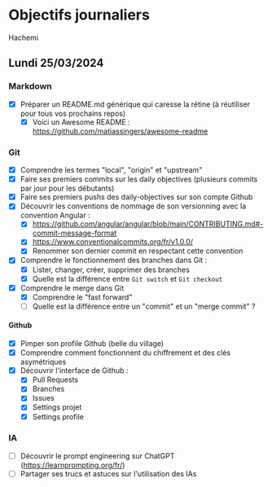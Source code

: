 # Objectifs journaliers

Hachemi

## Lundi 25/03/2024

### Markdown

- [x] Préparer un README.md générique qui caresse la rétine (à réutiliser pour tous vos prochains repos)
    - [x] Voici un Awesome README : https://github.com/matiassingers/awesome-readme

### Git

- [x] Comprendre les termes "local", "origin" et "upstream"
- [x] Faire ses premiers commits sur les daily objectives (plusieurs commits par jour pour les débutants)
- [x] Faire ses premiers pushs des daily-objectives sur son compte Github
- [x] Découvrir les conventions de nommage de son versionning avec la convention Angular :
  - [x] https://github.com/angular/angular/blob/main/CONTRIBUTING.md#-commit-message-format
  - [x] https://www.conventionalcommits.org/fr/v1.0.0/
  - [x] Renommer son dernier commit en respectant cette convention
- [x] Comprendre le fonctionnement des branches dans Git :
    - [x] Lister, changer, créer, supprimer des branches
    - [x] Quelle est la différence entre `Git switch` et `Git checkout`
- [x] Comprendre le merge dans Git
    - [x] Comprendre le "fast forward"
    - [ ] Quelle est la différence entre un "commit" et un "merge commit" ?

#### Github

- [x] Pimper son profile Github (belle du village)
- [x] Comprendre comment fonctionnent du chiffrement et des clés asymétriques
- [x] Découvrir l'interface de Github :
    - [x] Pull Requests
    - [x] Branches
    - [x] Issues
    - [x] Settings projet
    - [x] Settings profile

### IA

- [ ] Découvrir le prompt engineering sur ChatGPT (https://learnprompting.org/fr/)
- [ ] Partager ses trucs et astuces sur l'utilisation des IAs
